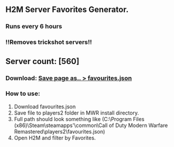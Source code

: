 
## H2M Server Favorites Generator.
### Runs every 6 hours
### !!Removes trickshot servers!!

## Server count: [560]
### Download: [Save page as.. > favourites.json](https://raw.githubusercontent.com/Trnrr/h2m-serverlist-favorite-builder/main/favourites.json)

### How to use:
1. Download favourites.json
2. Save file to players2 folder in MWR install directory.
3. Full path should look something like (C:\Program Files (x86)\Steam\steamapps'\common\Call of Duty Modern Warfare Remastered\players2\favourites.json)
3. Open H2M and filter by Favorites.

